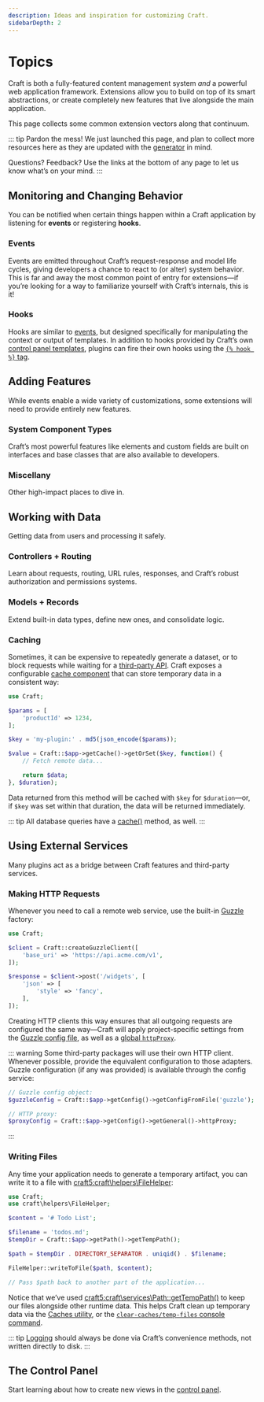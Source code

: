 ```yaml
---
description: Ideas and inspiration for customizing Craft.
sidebarDepth: 2
---
```


# Topics

Craft is both a fully-featured content management system _and_ a powerful web application framework. Extensions allow you to build on top of its smart abstractions, or create completely new features that live alongside the main application.

This page collects some common extension vectors along that continuum.

::: tip
Pardon the mess! We just launched this page, and plan to collect more resources here as they are updated with the [generator](generator.md) in mind.

Questions? Feedback? Use the links at the bottom of any page to let us know what’s on your mind.
:::

## Monitoring and Changing Behavior

You can be notified when certain things happen within a Craft application by listening for **events** or registering **hooks**.

### Events

Events are emitted throughout Craft’s request-response and model life cycles, giving developers a chance to react to (or alter) system behavior. This is far and away the most common point of entry for extensions—if you’re looking for a way to familiarize yourself with Craft’s internals, this is it!

<See path="events.md" />

### Hooks

Hooks are similar to [events](#events), but designed specifically for manipulating the context or output of templates. In addition to hooks provided by Craft’s own [control panel templates](template-hooks.md#control-panel-template-hooks), plugins can fire their own hooks using the [`{% hook %}` tag](../reference/twig/tags.md#hook).

<See path="template-hooks.md" />

## Adding Features

While events enable a wide variety of customizations, some extensions will need to provide entirely new features.

### System Component Types

Craft’s most powerful features like elements and custom fields are built on interfaces and base classes that are also available to developers.

<See path="element-types.md" />
<See path="field-types.md" />
<See path="filesystem-types.md" />
<See path="widget-types.md" />
<See path="queue-jobs.md" />

### Miscellany

Other high-impact places to dive in.

<See path="utilities.md" />

## Working with Data

Getting data from users and processing it safely.

### Controllers + Routing

Learn about requests, routing, URL rules, responses, and Craft’s robust authorization and permissions systems.

<See path="controllers.md" />
<See path="user-permissions.md" />

### Models + Records

Extend built-in data types, define new ones, and consolidate logic.

<See path="behaviors.md" />
<See path="services.md" />
<See path="soft-deletes.md" />

### Caching

Sometimes, it can be expensive to repeatedly generate a dataset, or to block requests while waiting for a [third-party API](#using-external-services). Craft exposes a configurable [cache component](guide:caching-data) that can store temporary data in a consistent way:

```php
use Craft;

$params = [
    'productId' => 1234,
];

$key = 'my-plugin:' . md5(json_encode($params));

$value = Craft::$app->getCache()->getOrSet($key, function() {
    // Fetch remote data...

    return $data;
}, $duration);
```

Data returned from this method will be cached with `$key` for `$duration`—or, if `$key` was set within that duration, the data will be returned immediately.

::: tip
All database queries have a [cache()](yii2:yii\db\Query::cache()) method, as well.
:::

## Using External Services

Many plugins act as a bridge between Craft features and third-party services.

### Making HTTP Requests

Whenever you need to call a remote web service, use the built-in [Guzzle](http://docs.guzzlephp.org/en/latest/) factory:

```php
use Craft;

$client = Craft::createGuzzleClient([
    'base_uri' => 'https://api.acme.com/v1',
]);

$response = $client->post('/widgets', [
    'json' => [
        'style' => 'fancy',
    ],
]);
```

Creating HTTP clients this way ensures that all outgoing requests are configured the same way—Craft will apply project-specific settings from the [Guzzle config file](../configure.md#guzzle), as well as a [global `httpProxy`](../reference/config/general.md#httpproxy).

::: warning
Some third-party packages will use their own HTTP client. Whenever possible, provide the equivalent configuration to those adapters. Guzzle configuration (if any was provided) is available through the config service:

```php
// Guzzle config object:
$guzzleConfig = Craft::$app->getConfig()->getConfigFromFile('guzzle');

// HTTP proxy:
$proxyConfig = Craft::$app->getConfig()->getGeneral()->httpProxy;
```
:::

### Writing Files

Any time your application needs to generate a temporary artifact, you can write it to a file with <craft5:craft\helpers\FileHelper>:

```php
use Craft;
use craft\helpers\FileHelper;

$content = '# Todo List';

$filename = 'todos.md';
$tempDir = Craft::$app->getPath()->getTempPath();

$path = $tempDir . DIRECTORY_SEPARATOR . uniqid() . $filename;

FileHelper::writeToFile($path, $content);

// Pass $path back to another part of the application...
```

Notice that we’ve used <craft5:craft\services\Path::getTempPath()> to keep our files alongside other runtime data. This helps Craft clean up temporary data via the [Caches utility](../system/control-panel.md#utilities), or the [`clear-caches/temp-files` console command](../reference/cli.md#clear-caches-temp-files).

::: tip
[Logging](../system/logging.md) should always be done via Craft’s convenience methods, not written directly to disk.
:::

## The Control Panel

Start learning about how to create new views in the [control panel](../system/control-panel.md).

<See path="cp-section.md" />
